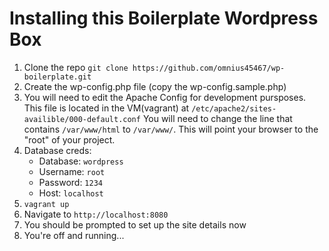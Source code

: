 Installing this Boilerplate Wordpress Box
=========================================

1. Clone the repo `git clone https://github.com/omnius45467/wp-boilerplate.git`
2. Create the wp-config.php file (copy the wp-config.sample.php)
3. You will need to edit the Apache Config for development pursposes. This file is located in the VM(vagrant) at 
   `/etc/apache2/sites-availible/000-default.conf`
   You will need to change the line that contains `/var/www/html` to `/var/www/`.
   This will point your browser to the "root" of your project.
4. Database creds:
    * Database: `wordpress`
    * Username: `root`
    * Password: `1234`
    * Host: `localhost`
5. `vagrant up`
6. Navigate to `http://localhost:8080`
7. You should be prompted to set up the site details now
8. You're off and running... 
    
